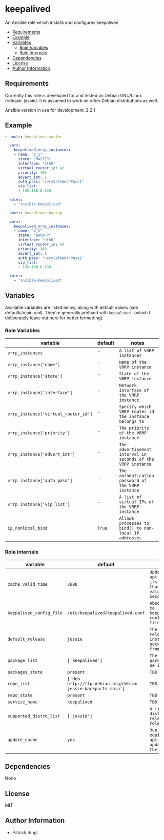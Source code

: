 # keepalived

An Ansible role which installs and configures keepalived

<!-- toc -->

- [Requirements](#requirements)
- [Example](#example)
- [Variables](#variables)
  * [Role Variables](#role-variables)
  * [Role Internals](#role-internals)
- [Dependencies](#dependencies)
- [License](#license)
- [Author Information](#author-information)

<!-- tocstop -->

## Requirements

Currently this role is developed for and tested on Debian GNU/Linux (release: jessie). It is assumed to work on other Debian distributions as well.

Ansible version in use for development: 2.2.1

## Example

```yaml
- hosts: keepalived-master

  vars:
    keepalived_vrrp_instances:
    - name: "V_I"
      state: "MASTER"
      interface: "eth0"
      virtual_router_id: 42
      priority: 100
      advert_int: 1
      auth_pass: "verySafeAuthPass1"
      vip_list:
      - 192.168.0.100

  roles: 
    - "ansible-keepalived"
```

```yaml
- hosts: keepalived-backup

  vars:
    keepalived_vrrp_instances:
    - name: "V_I"
      state: "BACKUP"
      interface: "eth0"
      virtual_router_id: 42
      priority: 100
      advert_int: 1
      auth_pass: "verySafeAuthPass1"
      vip_list:
      - 192.168.0.100

  roles: 
    - "ansible-keepalived"
```

## Variables

Available variables are listed below, along with default values (see defaults/main.yml). They're generally prefixed with `keepalived_` (which I deliberately leave out here for better formatting).

### Role Variables

variable | default | notes
-------- | ------- | -----
`vrrp_instances` | `` | `A list of VRRP instances`
`vrrp_instance['name']` | `` | `Name of the VRRP instance`
`vrrp_instance['state']` | `` | `State of the VRRP instance`
`vrrp_instance['interface']` | `` | `Network interface of the VRRP instance`
`vrrp_instance['virtual_router_id']` | `` | `Specify which VRRP router id the instance belongs to`
`vrrp_instance['priority']` | `` | `The priority of the VRRP instance`
`vrrp_instance['advert_int']` | `` | `The advertisement interval in seconds of the VRRP instance`
`vrrp_instance['auth_pass']` | `` | `The authentication password of the VRRP instance`
`vrrp_instance['vip_list']` | `` | `A list of virtual IPs of the VRRP instance`
`ip_nonlocal_bind` | `True` | `Allows processes to bind() to non-local IP addresses`

### Role Internals

variable | default | notes
-------- | ------- | -----
`cache_valid_time` | `3600` | `Update the apt cache if its older than the set value (in seconds)`
`keepalived_config_file` | `/etc/keepalived/keepalived.conf` | `Absolute path to keepalived's configuration file`
`default_release` | `jessie` | `The default release to install packages from.`
`package_list` | `['keepalived']` | `The list of packages to be installed`
`packages_state` | `present` | `TBD`
`repo_list` | `['deb http://ftp.debian.org/debian jessie-backports main']` | `TBD`
`repo_state` | `present` | `TBD`
`service_name` | `keepalived` | `TBD`
`supported_distro_list` | `['jessie']` | `A list of distribution releases this role supports`
`update_cache` | `yes` | `Run the equivalent of apt-get update before the operation`


## Dependencies

None

## License

MIT

## Author Information

* Patrick Ringl

